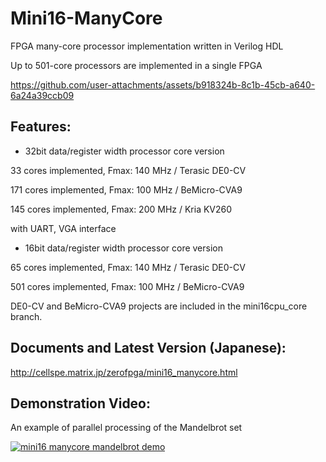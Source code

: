 # Mini16-ManyCore

FPGA many-core processor implementation written in Verilog HDL

Up to 501-core processors are implemented in a single FPGA


https://github.com/user-attachments/assets/b918324b-8c1b-45cb-a640-6a24a39ccb09


## Features:

- 32bit data/register width processor core version

33 cores implemented, Fmax: 140 MHz / Terasic DE0-CV

171 cores implemented, Fmax: 100 MHz / BeMicro-CVA9

145 cores implemented, Fmax: 200 MHz / Kria KV260

with UART, VGA interface

- 16bit data/register width processor core version

65 cores implemented, Fmax: 140 MHz / Terasic DE0-CV

501 cores implemented, Fmax: 100 MHz / BeMicro-CVA9

DE0-CV and BeMicro-CVA9 projects are included in the mini16cpu_core branch.

## Documents and Latest Version (Japanese):

http://cellspe.matrix.jp/zerofpga/mini16_manycore.html

## Demonstration Video:

An example of parallel processing of the Mandelbrot set

[![mini16 manycore mandelbrot demo](https://img.youtube.com/vi/qd9qpuM_cWg/0.jpg)](https://www.youtube.com/watch?v=qd9qpuM_cWg)
